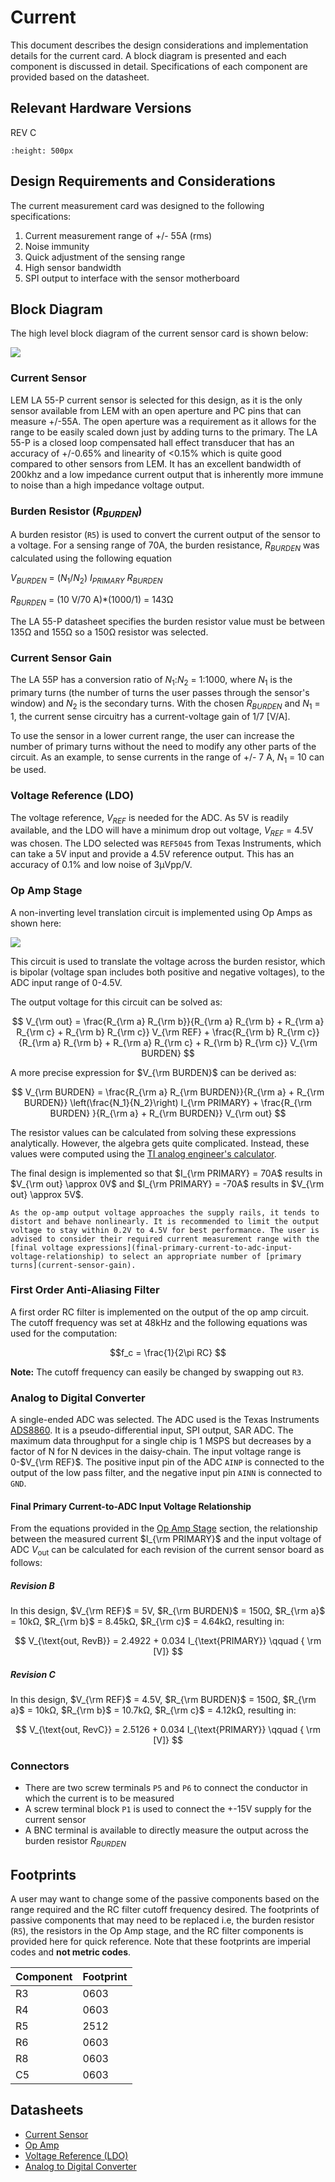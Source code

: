 # Current

This document describes the design considerations and implementation details for the current card. 
A block diagram is presented and each component is discussed in detail. Specifications of each component are provided based on the datasheet.

## Relevant Hardware Versions

REV C

```{image} images/amds_current_card.png
:height: 500px
```

## Design Requirements and Considerations

The current measurement card was designed to the following specifications:

1. Current measurement range of +/- 55A (rms)
2. Noise immunity
3. Quick adjustment of the sensing range
4. High sensor bandwidth
5. SPI output to interface with the sensor motherboard

## Block Diagram
The high level block diagram of the current sensor card is shown below:

![](images/current-sensor-blockdiagram.svg)

### Current Sensor
LEM LA 55-P current sensor is selected for this design, as it is the only sensor available from LEM with an open aperture and PC pins that can measure +/-55A. 
The open aperture was a requirement as it allows for the range to be easily scaled down just by adding turns to the primary. 
The LA 55-P is a closed loop compensated hall effect transducer that has an accuracy of +/-0.65% and linearity of <0.15% which is quite good compared to other sensors from LEM. 
It has an excellent bandwidth of 200khz and a low impedance current output that is inherently more immune to noise than a high impedance voltage output. 


### Burden Resistor (_R_<sub>_BURDEN_</sub>)
A burden resistor (`R5`) is used to convert the current output of the sensor to a voltage. For a sensing range of 70A, the burden resistance, _R_<sub>_BURDEN_</sub> was calculated using the following equation

_V_<sub>_BURDEN_</sub>  = (_N_<sub>1</sub>/_N_<sub>2</sub>) _I_<sub>_PRIMARY_</sub> _R_<sub>_BURDEN_</sub>

_R_<sub>_BURDEN_</sub>  = (10 V/70 A)*(1000/1) = 143Ω 

The LA 55-P datasheet specifies the burden resistor value must be between 135Ω and 155Ω so a 150Ω resistor was selected.

### Current Sensor Gain
The LA 55P has a conversion ratio of _N_<sub>1</sub>:_N_<sub>2</sub> = 1:1000, where _N_<sub>1</sub> is the primary turns (the number of turns the user passes through the sensor's window) and _N_<sub>2</sub> is the secondary turns. With the chosen _R_<sub>_BURDEN_</sub> and _N_<sub>1</sub> = 1, the current sense circuitry has a current-voltage gain of 1/7 [V/A]. 

To use the sensor in a lower current range, the user can increase the number of primary turns without the need to modify any other parts of the circuit. As an example, to sense currents in the range of +/- 7 A, _N_<sub>1</sub> = 10 can be used.

### Voltage Reference (LDO)
The voltage reference, _V_<sub>_REF_</sub> is needed for the ADC. As 5V is readily available, and the LDO will have a minimum drop out voltage,  _V_<sub>_REF_</sub> = 4.5V was chosen. The LDO selected was `REF5045` from Texas Instruments, which can take a 5V input and provide a 4.5V reference output. This has an accuracy of 0.1% and low noise of 3μVpp/V.

### Op Amp Stage

A non-inverting level translation circuit is implemented using Op Amps as shown here:

![](images/current-sensor-opamp-stage.svg)

This circuit is used to translate the voltage across the burden resistor, which is bipolar (voltage span includes both positive and negative voltages), to the ADC input range of 0-4.5V.

The output voltage for this circuit can be solved as:

$$
V_{\rm out} = \frac{R_{\rm a} R_{\rm b}}{R_{\rm a} R_{\rm b} + R_{\rm a} R_{\rm c} + R_{\rm b} R_{\rm c}} V_{\rm REF} + \frac{R_{\rm b} R_{\rm c}}{R_{\rm a} R_{\rm b} + R_{\rm a} R_{\rm c} + R_{\rm b} R_{\rm c}} V_{\rm BURDEN}
$$

A more precise expression for $V_{\rm BURDEN}$ can be derived as:

$$
V_{\rm BURDEN} = \frac{R_{\rm a} R_{\rm BURDEN}}{R_{\rm a} + R_{\rm BURDEN}} \left(\frac{N_1}{N_2}\right) I_{\rm PRIMARY} + \frac{R_{\rm BURDEN} }{R_{\rm a} + R_{\rm BURDEN}} V_{\rm out}
$$

The resistor values can be calculated from solving these expressions analytically. However, the algebra gets quite complicated. Instead, these values were computed using the [TI analog engineer's calculator](https://www.ti.com/tool/ANALOG-ENGINEER-CALC).

The final design is implemented so that $I_{\rm PRIMARY} = 70A$ results in $V_{\rm out} \approx 0V$ and $I_{\rm PRIMARY} = -70A$ results in $V_{\rm out} \approx 5V$.

```{attention}
As the op-amp output voltage approaches the supply rails, it tends to distort and behave nonlinearly. It is recommended to limit the output voltage to stay within 0.2V to 4.5V for best performance. The user is advised to consider their required current measurement range with the [final voltage expressions](final-primary-current-to-adc-input-voltage-relationship) to select an appropriate number of [primary turns](current-sensor-gain).
```

### First Order Anti-Aliasing Filter
A first order RC filter is implemented on the output of the op amp circuit. The cutoff frequency was set at 48kHz and the following equations was used for the computation:

$$f_c = \frac{1}{2\pi RC} $$

**Note:** The cutoff frequency can easily be changed by swapping out `R3`.

### Analog to Digital Converter

A single-ended ADC was selected. The ADC used is the Texas Instruments [ADS8860](https://www.ti.com/product/ADS8860). It is a pseudo-differential input, SPI output, SAR ADC. 
The maximum data throughput for a single chip is 1 MSPS but decreases by a factor of N for N devices in the daisy-chain. 
The input voltage range is 0-$V_{\rm REF}$. The positive input pin of the ADC `AINP` is connected to the output of the low pass filter, and the negative input pin `AINN` is connected to `GND`.

#### Final Primary Current-to-ADC Input Voltage Relationship

From the equations provided in the [Op Amp Stage](op-amp-stage) section, the relationship between the measured current $I_{\rm PRIMARY}$ and the input voltage of ADC $V_{\text{out}}$ can be calculated for each revision of the current sensor board as follows:

##### Revision B

In this design, $V_{\rm REF}$ = 5V, $R_{\rm BURDEN}$ = 150Ω, $R_{\rm a}$ = 10kΩ, $R_{\rm b}$ = 8.45kΩ, $R_{\rm c}$ = 4.64kΩ, resulting in:

$$
V_{\text{out, RevB}} = 2.4922 + 0.034 I_{\text{PRIMARY}} \qquad { \rm [V]}
$$

##### Revision C
In this design, $V_{\rm REF}$ = 4.5V, $R_{\rm BURDEN}$ = 150Ω, $R_{\rm a}$ = 10kΩ, $R_{\rm b}$ = 10.7kΩ, $R_{\rm c}$ = 4.12kΩ, resulting in:

$$
V_{\text{out, RevC}} = 2.5126 + 0.034 I_{\text{PRIMARY}} \qquad { \rm [V]}
$$


### Connectors
- There are two screw terminals `P5` and `P6` to connect the conductor in which the current is to be measured
- A screw terminal block `P1` is used to connect the +-15V supply for the current sensor
- A BNC terminal is available to directly measure the output across the burden resistor _R_<sub>_BURDEN_</sub>

## Footprints
A user may want to change some of the passive components based on the range required and the RC filter cutoff frequency desired. The footprints of passive components that may need to be replaced i.e, the burden resistor (`R5`), the resistors in the Op Amp stage, and the RC filter components is provided here for quick reference. Note that these footprints are imperial codes and **not metric codes**.

| Component | Footprint |
| ---- | ----- |
| R3   |  0603|
| R4   | 0603 |
| R5 | 2512 |
| R6 | 0603 |
| R8 | 0603 |
| C5 | 0603 |


## Datasheets
- [Current Sensor](https://github.com/Severson-Group/AMDS/blob/develop/CurrentCard/datasheets/LA55P_Current%20Sensor.pdf)
- [Op Amp](https://github.com/Severson-Group/AMDS/blob/develop/CurrentCard/datasheets/OPA320_OpAmp.pdf)
- [Voltage Reference (LDO)](https://github.com/Severson-Group/AMDS/blob/develop/CurrentCard/datasheets/REF5045_LDO.pdf)
- [Analog to Digital Converter](https://github.com/Severson-Group/AMDS/blob/develop/CurrentCard/datasheets/ADS_8860_ADC.pdf)
